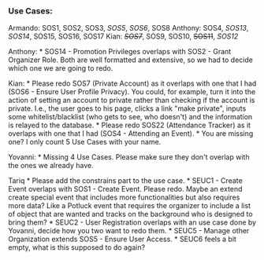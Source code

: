 ### Use Cases:

Armando:
	SOS1, SOS2, SOS3, *SOS5*, *SOS6*, SOS8
Anthony:
	SOS4, *SOS13*, *SOS14*, SOS15, SOS16, SOS17
Kian:
	~~*SOS7*~~, SOS9, SOS10, ~~SOS11~~, *SOS12*

Anthony:
	* SOS14 - Promotion Privileges overlaps with SOS2 - Grant Organizer Role. Both are well formatted and extensive, so we had to decide which one we are going to redo. 

Kian:
	* Please redo SOS7 (Private Account) as it overlaps with one that I had (SOS6 - Ensure User Profile Privacy). You could, for example, turn it into the action of setting an account to private rather than checking if the account is private. I.e., the user goes to his page, clicks a link "make private", inputs some whitelist/blacklist (who gets to see, who doesn't) and the information is relayed to the database. 
	* Please redo SOS22 (Attendance Tracker) as it overlaps with one that I had (SOS4 - Attending an Event). 
	* You are missing one? I only count 5 Use Cases with your name.

Yovanni:
	* Missing 4 Use Cases. Please make sure they don't overlap with the ones we already have. 

Tariq
	* Please add the constrains part to the use case. 
	* SEUC1 - Create Event overlaps with SOS1 - Create Event. Please redo. Maybe an extend create special event that includes more functionalities but also requires more data? Like a Potluck event that requires the organizer to include a list of object that are wanted and tracks on the background who is designed to bring them? 
	* SEUC2 - User Registration overlaps with an use case done by Yovanni, decide how you two want to redo them.
	* SEUC5 - Manage other Organization extends SOS5 - Ensure User Access.
	* SEUC6 feels a bit empty, what is this supposed to do again?